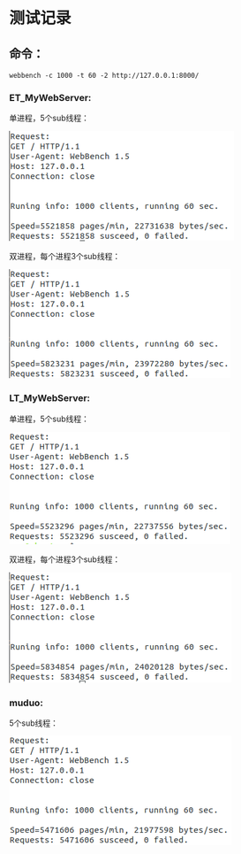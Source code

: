 # 测试记录

## 命令：

```
webbench -c 1000 -t 60 -2 http://127.0.0.1:8000/
```

### ET_MyWebServer:

单进程，5个sub线程：

![image](https://github.com/836662398/MyWebServer/blob/ET/pic.assets/60S/et_p1_s5.png)

双进程，每个进程3个sub线程：

![image](https://github.com/836662398/MyWebServer/blob/ET/pic.assets/60S/ET_P2_S3.png)

### LT_MyWebServer:

单进程，5个sub线程：

![image](https://github.com/836662398/MyWebServer/blob/ET/pic.assets/60S/LT_P1_S5.png)

双进程，每个进程3个sub线程：

![image](https://github.com/836662398/MyWebServer/blob/ET/pic.assets/60S/lt_p2_s3.png)

### muduo:

5个sub线程：

![image](https://github.com/836662398/MyWebServer/blob/ET/pic.assets/60S/muduo_5.png)





